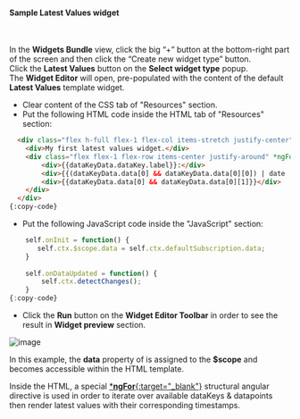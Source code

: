#### Sample Latest Values widget

<div class="divider"></div>
<br/>

In the **Widgets Bundle** view, click the big “+” button at the bottom-right part of the screen and then click the “Create new widget type” button.<br>
Click the **Latest Values** button on the **Select widget type** popup.<br>
The **Widget Editor** will open, pre-populated with the content of the default **Latest Values** template widget.

 - Clear content of the CSS tab of "Resources" section.
 - Put the following HTML code inside the HTML tab of "Resources" section:

```html
  <div class="flex h-full flex-1 flex-col items-stretch justify-center">
    <div>My first latest values widget.</div>
    <div class="flex flex-1 flex-row items-center justify-around" *ngFor="let dataKeyData of data">
        <div>{{dataKeyData.dataKey.label}}:</div>
        <div>{{(dataKeyData.data[0] && dataKeyData.data[0][0]) | date : 'yyyy-MM-dd HH:mm:ss' }}</div>
        <div>{{dataKeyData.data[0] && dataKeyData.data[0][1]}}</div>
    </div>
  </div>
{:copy-code}
```

 - Put the following JavaScript code inside the "JavaScript" section:

```javascript
    self.onInit = function() {
       self.ctx.$scope.data = self.ctx.defaultSubscription.data;
    }
        
    self.onDataUpdated = function() {
        self.ctx.detectChanges();
    }
{:copy-code}
```

 - Click the **Run** button on the **Widget Editor Toolbar** in order to see the result in **Widget preview** section.

![image](${helpBaseUrl}/help/images/widget/editor/examples/latest-values-widget-sample.png)

In this example, the **data** property of <span trigger-style="fontSize: 16px;" trigger-text="<b>subscription</b>" tb-help-popup="widget/editor/widget_js_subscription_object"></span> is assigned to the **$scope** and becomes accessible within the HTML template.

Inside the HTML, a special [***ngFor**{:target="_blank"}](https://angular.io/api/common/NgForOf) structural angular directive is used in order to iterate over available dataKeys & datapoints then render latest values with their corresponding timestamps. 

<br/>
<br/>
